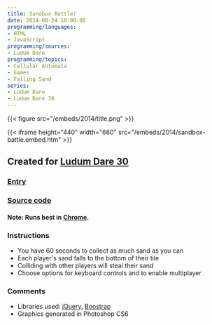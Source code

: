 ```yaml
---
title: Sandbox Battle!
date: 2014-08-24 18:00:00
programming/languages:
- HTML
- JavaScript
programming/sources:
- Ludum Dare
programming/topics:
- Cellular Automata
- Games
- Falling Sand
series:
- Ludum Dare 
- Ludum Dare 30
---
```

{{< figure src="/embeds/2014/title.png" >}}

<!--more-->

{{< iframe height="440" width="660" src="/embeds/2014/sandbox-battle.embed.htm" >}}

## Created for <a href="http://www.ludumdare.com/compo/ludum-dare-30/">Ludum Dare 30</a>

### <a href="http://www.ludumdare.com/compo/ludum-dare-30/?action=preview&uid=19702">Entry</a>
### <a href="https://github.com/jpverkamp/sandbox-battle">Source code</a>

#### Note: Runs best in <a href="https://www.google.com/chrome/browser/">Chrome</a>.

### Instructions

* You have 60 seconds to collect as much sand as you can
* Each player's sand falls to the bottom of their tile
* Colliding with other players will steal their sand
* Choose options for keyboard controls and to enable multiplayer


### Comments

* Libraries used: [jQuery](https://jquery.com/), [Boostrap](http://getbootstrap.com/)
* Graphics generated in Photoshop CS6

